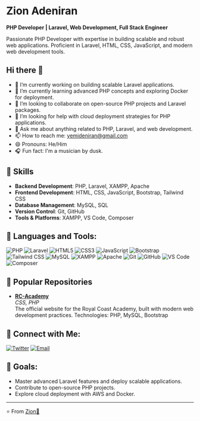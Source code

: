 # Zion Adeniran

**PHP Developer | Laravel, Web Development, Full Stack Engineer**

Passionate PHP Developer with expertise in building scalable and robust web applications. Proficient in Laravel, HTML, CSS, JavaScript, and modern web development tools.

## Hi there 👋

- 🔭 I’m currently working on building scalable Laravel applications.
- 🌱 I’m currently learning advanced PHP concepts and exploring Docker for deployment.
- 👯 I’m looking to collaborate on open-source PHP projects and Laravel packages.
- 🤔 I’m looking for help with cloud deployment strategies for PHP applications.
- 💬 Ask me about anything related to PHP, Laravel, and web development.
- 📫 How to reach me: yemideniran@gmail.com
- 😄 Pronouns: He/Him
- 🎧 Fun fact: I'm a musician by dusk.

## 🚀 Skills

- **Backend Development**: PHP, Laravel, XAMPP, Apache
- **Frontend Development**: HTML, CSS, JavaScript, Bootstrap, Tailwind CSS
- **Database Management**: MySQL, SQL
- **Version Control**: Git, GitHub
- **Tools & Platforms**: XAMPP, VS Code, Composer

## 🌟 Languages and Tools:

![PHP](https://img.shields.io/badge/-PHP-333333?style=flat&logo=php)
![Laravel](https://img.shields.io/badge/-Laravel-333333?style=flat&logo=laravel)
![HTML5](https://img.shields.io/badge/-HTML5-333333?style=flat&logo=html5)
![CSS3](https://img.shields.io/badge/-CSS3-333333?style=flat&logo=css3)
![JavaScript](https://img.shields.io/badge/-JavaScript-333333?style=flat&logo=javascript)
![Bootstrap](https://img.shields.io/badge/-Bootstrap-333333?style=flat&logo=bootstrap)
![Tailwind CSS](https://img.shields.io/badge/-Tailwind%20CSS-333333?style=flat&logo=tailwind-css)
![MySQL](https://img.shields.io/badge/-MySQL-333333?style=flat&logo=mysql)
![XAMPP](https://img.shields.io/badge/-XAMPP-333333?style=flat&logo=xampp)
![Apache](https://img.shields.io/badge/-Apache-333333?style=flat&logo=apache)
![Git](https://img.shields.io/badge/-Git-333333?style=flat&logo=git)
![GitHub](https://img.shields.io/badge/-GitHub-333333?style=flat&logo=github)
![VS Code](https://img.shields.io/badge/-VS%20Code-333333?style=flat&logo=visual-studio-code)
![Composer](https://img.shields.io/badge/-Composer-333333?style=flat&logo=composer)

 
## 📂 Popular Repositories

- [**RC-Academy**](https://github.com/yourusername/RC-Academy)  
  *CSS, PHP*  
  The official website for the Royal Coast Academy, built with modern web development practices.
  Technologies: PHP, MySQL, Bootstrap
    

## 🔗 Connect with Me:

[![Twitter](https://img.shields.io/badge/-Twitter-333333?style=flat&logo=twitter)](https://x.com/zionaadeniran)
[![Email](https://img.shields.io/badge/-Email-333333?style=flat&logo=gmail)](mailto:yemideniran@gmail.com)

## 🎯 Goals:

- Master advanced Laravel features and deploy scalable applications.
- Contribute to open-source PHP projects.
- Explore cloud deployment with AWS and Docker.

---

⭐️ From [Zion👑](https://github.com/AdeniranZion)
